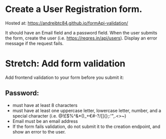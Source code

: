 # Create a User Registration form.

Hosted at: https://andreibtc84.github.io/formApi-validation/

It should have an Email field and a password field. When the user submits the form, create the user (i.e. https://reqres.in/api/users). Display an error message if the request fails.

# Stretch: Add form validation

Add frontend validation to your form before you submit it:

## Password:

- must have at least 8 characters
- must have at least one uppercase letter, lowercase letter, number, and a special character (i.e. @!£$%^&\*()\_+€#-?/[]{};:'",.<>~)
- Email must be an email address
- If the form fails validation, do not submit it to the creation endpoint, and show an error to the user.

